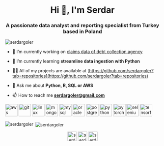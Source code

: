 <h1 align="center">Hi 👋, I'm Serdar</h1>
<h3 align="center">A passionate data analyst and reporting specialist from Turkey based in Poland</h3>

<p align="left"> <img src="https://komarev.com/ghpvc/?username=serdargoler" alt="serdargoler" /> </p>

- 🔭 I’m currently working on [claims data of debt collection agency](https://github.com/serdargoler/debt-collection-agency)

- 🌱 I’m currently learning **streamline data ingestion with Python**

- 👨‍💻 All of my projects are available at [https://github.com/serdargoler?tab=repositories](https://github.com/serdargoler?tab=repositories)

- 💬 Ask me about **Python, R, SQL or AWS**

- 📫 How to reach me **serdargoler@gmail.com**

<p align="left"><img src="https://devicons.github.io/devicon/devicon.git/icons/amazonwebservices/amazonwebservices-original-wordmark.svg" alt="aws" width="40" height="40"/> <img src="https://www.vectorlogo.zone/logos/git-scm/git-scm-icon.svg" alt="git" width="40" height="40"/> <img src="https://devicons.github.io/devicon/devicon.git/icons/linux/linux-original.svg" alt="linux" width="40" height="40"/> <img src="https://devicons.github.io/devicon/devicon.git/icons/mongodb/mongodb-original-wordmark.svg" alt="mongodb" width="40" height="40"/> <img src="https://devicons.github.io/devicon/devicon.git/icons/mysql/mysql-original-wordmark.svg" alt="mysql" width="40" height="40"/> <img src="https://devicons.github.io/devicon/devicon.git/icons/oracle/oracle-original.svg" alt="oracle" width="40" height="40"/> <img src="https://devicons.github.io/devicon/devicon.git/icons/postgresql/postgresql-original-wordmark.svg" alt="postgresql" width="40" height="40"/> <img src="https://devicons.github.io/devicon/devicon.git/icons/python/python-original.svg" alt="python" width="40" height="40"/> <img src="https://www.vectorlogo.zone/logos/pytorch/pytorch-icon.svg" alt="pytorch" width="40" height="40"/> <img src="https://i.ibb.co/9T29DD0/selenium.png" alt="selenium" width="40" height="40"/> <img src="https://www.vectorlogo.zone/logos/tensorflow/tensorflow-icon.svg" alt="tensorflow" width="40" height="40"/></p>

<p><img align="left" src="https://github-readme-stats.vercel.app/api/top-langs/?username=serdargoler&layout=compact&hide=html" alt="serdargoler" /></p>

<p>&nbsp;<img align="center" src="https://github-readme-stats.vercel.app/api?username=serdargoler&show_icons=true" alt="serdargoler" /></p>

<p align="center">
<a href="https://twitter.com/serdargoler" target="blank"><img align="center" src="https://cdn.jsdelivr.net/npm/simple-icons@3.0.1/icons/twitter.svg" alt="serdargoler" height="30" width="30" /></a>
<a href="https://linkedin.com/in/serdargoler" target="blank"><img align="center" src="https://cdn.jsdelivr.net/npm/simple-icons@3.0.1/icons/linkedin.svg" alt="serdargoler" height="30" width="30" /></a>
<a href="https://kaggle.com/serdargoler" target="blank"><img align="center" src="https://cdn.jsdelivr.net/npm/simple-icons@3.0.1/icons/kaggle.svg" alt="serdargoler" height="30" width="30" /></a>
</p>
